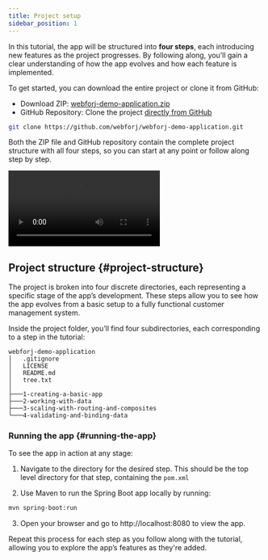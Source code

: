 ```yaml
---
title: Project setup
sidebar_position: 1
---
```


In this tutorial, the app will be structured into **four steps**, each introducing new features as the project progresses. By following along, you’ll gain a clear understanding of how the app evolves and how each feature is implemented.

To get started, you can download the entire project or clone it from GitHub:
<!-- vale off -->
- Download ZIP: [webforj-demo-application.zip](https://github.com/webforj/webforj-demo-application/archive/refs/heads/main.zip)
- GitHub Repository: Clone the project [directly from GitHub](https://github.com/webforj/webforj-demo-application)
<!-- vale on -->
```bash
git clone https://github.com/webforj/webforj-demo-application.git
```

Both the ZIP file and GitHub repository contain the complete project structure with all four steps, so you can start at any point or follow along step by step.

<div class="videos-container">
  <video controls>
    <source src="https://cdn.webforj.com/webforj-documentation/video/tutorials/project-setup.mp4" type="video/mp4"/>
  </video>
</div>

## Project structure {#project-structure}

The project is broken into four discrete directories, each representing a specific stage of the app’s development. These steps allow you to see how the app evolves from a basic setup to a fully functional customer management system.

Inside the project folder, you’ll find four subdirectories, each corresponding to a step in the tutorial:

```
webforj-demo-application
│   .gitignore
│   LICENSE
│   README.md
│   tree.txt
│
├───1-creating-a-basic-app  
├───2-working-with-data
├───3-scaling-with-routing-and-composites
└───4-validating-and-binding-data
```

### Running the app {#running-the-app}

To see the app in action at any stage:

1. Navigate to the directory for the desired step. This should be the top level directory for that step, containing the `pom.xml`


2. Use Maven to run the Spring Boot app locally by running:

```bash
mvn spring-boot:run
```


3. Open your browser and go to http://localhost:8080 to view the app.

Repeat this process for each step as you follow along with the tutorial, allowing you to explore the app’s features as they're added.